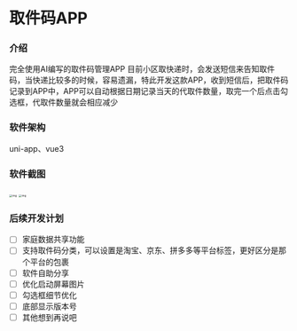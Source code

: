 # 取件码APP

### 介绍
完全使用AI编写的取件码管理APP
目前小区取快递时，会发送短信来告知取件码，当快递比较多的时候，容易遗漏，特此开发这款APP，收到短信后，把取件码记录到APP中，APP可以自动根据日期记录当天的代取件数量，取完一个后点击勾选框，代取件数量就会相应减少

### 软件架构
uni-app、vue3

### 软件截图

<img src="https://szx-bucket1.oss-cn-hangzhou.aliyuncs.com/picgo/9f7947ba3b51941cbc5b939f180d83a4_compress.jpg" alt="img" style="zoom: 33%;" />

<img src="https://szx-bucket1.oss-cn-hangzhou.aliyuncs.com/picgo/15b0347b39d31a53a68ea256af724bd2_compress.jpg" alt="img" style="zoom:33%;" />

### 后续开发计划

- [ ] 家庭数据共享功能
- [ ] 支持取件码分类，可以设置是淘宝、京东、拼多多等平台标签，更好区分是那个平台的包裹
- [ ] 软件自助分享
- [ ] 优化启动屏幕图片
- [ ] 勾选框细节优化
- [ ] 底部显示版本号
- [ ] 其他想到再说吧
